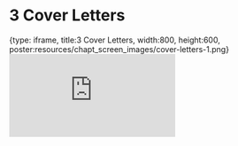 # 3 Cover Letters
 
{type: iframe, title:3 Cover Letters, width:800, height:600, poster:resources/chapt_screen_images/cover-letters-1.png}
![](https://datatrail-jhu.github.io/11_dsjob/no_toc/cover-letters-1.html)
 

 
